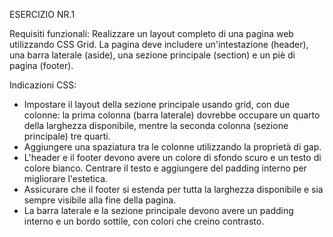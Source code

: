 ESERCIZIO NR.1 

Requisiti funzionali: 
Realizzare un layout completo di una pagina web utilizzando CSS Grid. La pagina deve includere un'intestazione (header), una barra laterale (aside), una sezione principale (section) e un piè di pagina (footer).

Indicazioni CSS:

- Impostare il layout della sezione principale usando grid, con due colonne: la prima colonna (barra laterale) dovrebbe occupare un quarto della larghezza disponibile, mentre la seconda colonna (sezione principale) tre quarti.
- Aggiungere una spaziatura tra le colonne utilizzando la proprietà di gap.
- L'header e il footer devono avere un colore di sfondo scuro e un testo di colore bianco. Centrare il testo e aggiungere del padding interno per migliorare l'estetica.
- Assicurare che il footer si estenda per tutta la larghezza disponibile e sia sempre visibile alla fine della pagina.
- La barra laterale e la sezione principale devono avere un padding interno e un bordo sottile, con colori che creino contrasto.